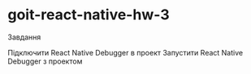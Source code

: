 # goit-react-native-hw-3
Завдання​

Підключити React Native Debugger в проект
Запустити React Native Debugger з проектом
